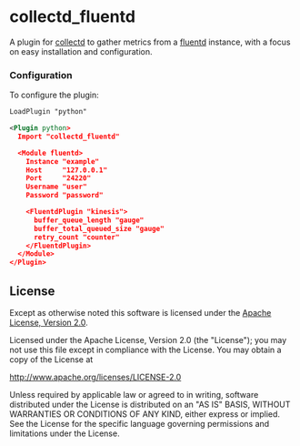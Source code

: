 # collectd_fluentd

A plugin for [collectd](http://www.collectd.org) to gather metrics from a [fluentd](http://www.fluentd.org) instance, with a
focus on easy installation and configuration.

### Configuration
To configure the plugin:

```xml
LoadPlugin "python"

<Plugin python>
  Import "collectd_fluentd"

  <Module fluentd>
    Instance "example"
    Host     "127.0.0.1"
    Port     "24220"
    Username "user"
    Password "password"

    <FluentdPlugin "kinesis">
      buffer_queue_length "gauge"
      buffer_total_queued_size "gauge"
      retry_count "counter"
    </FluentdPlugin>
  </Module>
</Plugin>
```

License
-------
Except as otherwise noted this software is licensed under the [Apache License, Version 2.0](http://www.apache.org/licenses/LICENSE-2.0.html).

Licensed under the Apache License, Version 2.0 (the "License");
you may not use this file except in compliance with the License.
You may obtain a copy of the License at

  http://www.apache.org/licenses/LICENSE-2.0

Unless required by applicable law or agreed to in writing, software
distributed under the License is distributed on an "AS IS" BASIS,
WITHOUT WARRANTIES OR CONDITIONS OF ANY KIND, either express or implied.
See the License for the specific language governing permissions and
limitations under the License.
